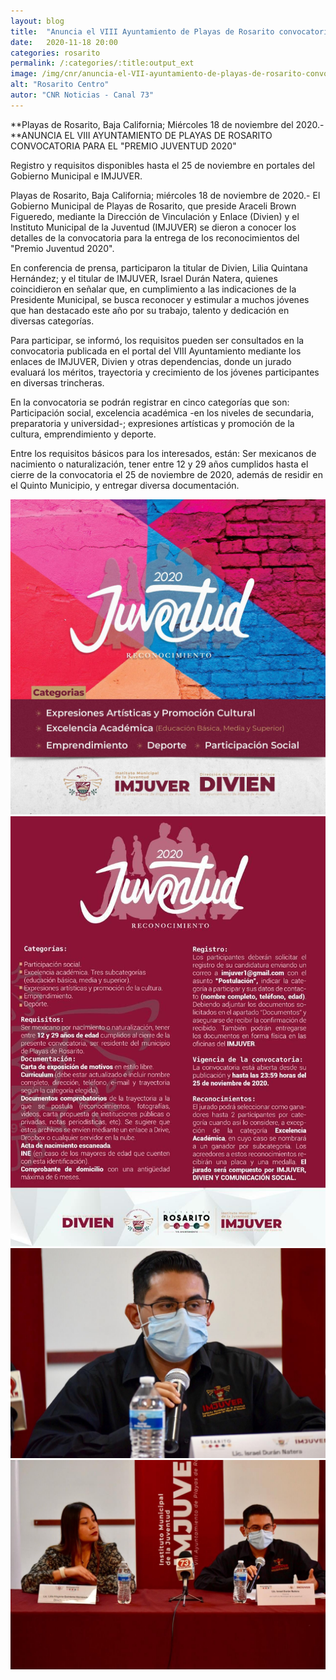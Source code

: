 ```yaml
---
layout: blog
title:  "Anuncia el VIII Ayuntamiento de Playas de Rosarito convocatorio para el PREMIO JUVENTUD 2020"
date:   2020-11-18 20:00
categories: rosarito
permalink: /:categories/:title:output_ext
image: /img/cnr/anuncia-el-VII-ayuntamiento-de-playas-de-rosarito-convocatorio-para-el-premio-juventud-2020-4.jpg
alt: "Rosarito Centro"
autor: "CNR Noticias - Canal 73"
---
```


**Playas de Rosarito, Baja California;  Miércoles 18 de noviembre del 2020.-**ANUNCIA EL VIII AYUNTAMIENTO DE PLAYAS DE ROSARITO CONVOCATORIA PARA EL "PREMIO JUVENTUD 2020"


Registro y requisitos disponibles hasta el 25 de noviembre en portales del Gobierno Municipal e IMJUVER.


Playas de Rosarito, Baja California; miércoles 18 de noviembre de 2020.- El Gobierno Municipal de Playas de Rosarito, que preside Araceli Brown Figueredo, mediante la Dirección de Vinculación y Enlace (Divien) y el Instituto Municipal de la Juventud (IMJUVER) se dieron a conocer los detalles de la convocatoria para la entrega de los reconocimientos del "Premio Juventud 2020".


En conferencia de prensa, participaron la titular de Divien, Lilia Quintana Hernández; y el titular de IMJUVER, Israel Durán Natera, quienes coincidieron en señalar que, en cumplimiento a las indicaciones de la Presidente Municipal, se busca reconocer y estimular a muchos jóvenes que han destacado este año por su trabajo, talento y dedicación en diversas categorías.


Para participar, se informó, los requisitos pueden ser consultados en la convocatoria publicada en el portal del VIII Ayuntamiento mediante los enlaces de IMJUVER, Divien y otras dependencias, donde un jurado evaluará los méritos, trayectoria y crecimiento de los jóvenes participantes en diversas trincheras.


En la convocatoria se podrán registrar en cinco categorías que son: Participación social, excelencia académica -en los niveles de secundaria, preparatoria y universidad-; expresiones artísticas y promoción de la cultura, emprendimiento y deporte.


Entre los requisitos básicos para los interesados, están: Ser mexicanos de nacimiento o naturalización, tener entre 12 y 29 años cumplidos hasta el cierre de la convocatoria el 25 de noviembre de 2020, además de residir en el Quinto Municipio, y entregar diversa documentación.

<div id="carouselExampleSlidesOnly" class="carousel slide" data-ride="carousel">
  <div class="carousel-inner">
    <div class="carousel-item active">
       <img class="d-block w-100" src="/img/cnr/anuncia-el-VII-ayuntamiento-de-playas-de-rosarito-convocatorio-para-el-premio-juventud-2020-4.jpg" loading="lazy"  alt="Anuncia el VIII Ayuntamiento de Playas de Rosarito convocatorio para el PREMIO JUVENTUD 2020">
    </div>
    <div class="carousel-item">
       <img class="d-block w-100" src="/img/cnr/anuncia-el-VII-ayuntamiento-de-playas-de-rosarito-convocatorio-para-el-premio-juventud-2020-3.jpg" loading="lazy"  alt="Anuncia el VIII Ayuntamiento de Playas de Rosarito convocatorio para el PREMIO JUVENTUD 2020">
    </div>   
    <div class="carousel-item">
       <img class="d-block w-100" src="/img/cnr/anuncia-el-VII-ayuntamiento-de-playas-de-rosarito-convocatorio-para-el-premio-juventud-2020-2.jpg" loading="lazy"  alt="Anuncia el VIII Ayuntamiento de Playas de Rosarito convocatorio para el PREMIO JUVENTUD 2020">
    </div>
    <div class="carousel-item">
       <img class="d-block w-100" src="/img/cnr/anuncia-el-VII-ayuntamiento-de-playas-de-rosarito-convocatorio-para-el-premio-juventud-2020.jpg" loading="lazy"  alt="Anuncia el VIII Ayuntamiento de Playas de Rosarito convocatorio para el PREMIO JUVENTUD 2020">
    </div>         
  </div>
</div>